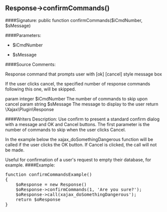 ## Response->confirmCommands()

####Signature: public function confirmCommands($iCmdNumber, $sMessage)

####Parameters:

* $iCmdNumber

* $sMessage




####Source Comments:

Response command that prompts user with [ok] [cancel] style message box

If the user clicks cancel, the specified number of response commands
following this one, will be skipped.

param integer       $iCmdNumber     The number of commands to skip upon cancel
param string		$sMessage		The message to display to the user
return \Xajax\Plugin\Response

####Writers Description:
Use confirm to present a standard confirm dialog with a message and OK and Cancel buttons.
The first parameter is the number of commands to skip when the user clicks Cancel. 

In the example below the xajax_doSomethingDangerous function will be called if the user clicks the OK button. If Cancel is clicked, the call will not be made.

Useful for confirmation of a user's request to empty their database, for example.
####Example:
<pre>
function confirmCommandsExample()
{
    $oResponse = new Response()
    $oResponse->confirmCommands(1, 'Are you sure?');
    $oResponse->call(xajax_doSomethingDangerous');
    return $oResponse
}
</pre>